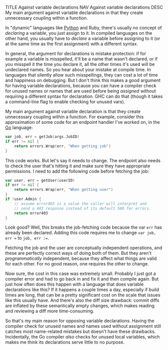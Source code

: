 TITLE Against variable declarations
NAV Against variable declarations
DESC My main argument against variable declarations in that they create unnecessary coupling within a function.

In "dynamic" languages like [Python](https://yujiri.xyz/software/python) and Ruby, there's usually no concept of *declaring* a variable, you just assign to it. In compiled languages on the other hand, you usually have to *declare* a variable before assigning to it (or at the same time as the first assignment) with a different syntax.

In general, the argument for declarations is mistake protection: if for example a variable is misspelled, it'll be a name that wasn't declared, or if you misspell it the time you declare it, all the other times it's used will be undeclared names. So you hear about your mistake at compile time. In languages that silently allow such misspellings, they can cost a lot of time and happiness on debugging. But I don't think this makes a good argument for having variable declarations, because you can have a compiler check for unused names or names that are used before being *assigned* without requiring a different syntax for declaration. GHC can do that (though it takes a command-line flag to enable checking for unused vars).

My main argument against variable declaration is that they create unnecessary coupling within a function. For example, consider this approximation of some code for an endpoint handler I've worked on, in the [Go](https://yujiri.xyz/software/go) language:
```go
var job, err = getJob(args.JobID)
if err != nil {
	return errors.Wrap(err, "When getting job")
}
```
This code works. But let's say it needs to change. The endpoint also needs to check the user that's hitting it and make sure they have appropriate permissions. I need to add the following code before fetching the job:
```go
var user, err = getUser(userID)
if err != nil {
	return errors.Wrap(err, "When getting user")
}
if !user.Admin {
	// assume error403 is a value the caller will interpret and
	// send a 403 response instead of its default 500 for errors.
	return error403
}
```
Look good? Well, this breaks the job-fetching code because the var `err` has already been declared. Adding this code requires me to change `var job, err =` to `job, err :=`.

Fetching the job and the user are conceptually independent operations, and these are perfectly correct ways of doing both of them. But they aren't *programmatically* independent, because they affect what things are valid for each other. For no good reason, one requires the other to change.

Now sure, the cost in this case was extremely small. Probably I just got a compiler error and had to go back in and fix it and then compile again. But just how often does this happen with a language that does variable declarations like this? If it happens a couple times a day, especially if build times are long, that can be a pretty significant cost on the scale that issues like this usually have. And there's also the diff size drawback: commit diffs are inflated by these semantically empty changes, which makes reading and reviewing a diff more time-consuming.

So that's my main reason for opposing variable declarations. Having the compiler check for unused names and names used without assignment still catches most name-related mistakes but doesn't have these drawbacks. Incidentally, the Go compiler *also* checks for unused local variables, which makes me think its declarations serve little to no purpose.
